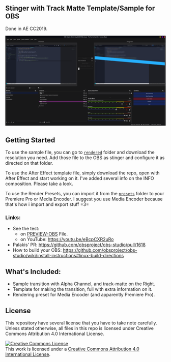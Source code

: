 ## Stinger with Track Matte Template/Sample for OBS

Done in AE CC2019. 

![obs-screenshot](.github/assets/Screenshot%20from%202021-01-26%2001-35-32.png)


## Getting Started

To use the sample file, you can go to [`rendered`](./rendered/) folder and
download the resolution you need. Add those file to the OBS as stinger and
configure it as directed on that folder.

To use the After Effect template file, simply download the repo, open with After
Effect and start working on it. I've added several info on the INFO composition.
Please take a look.

To use the Render Presets, you can import it from the [`presets`](presets/)
folder to your Premiere Pro or Media Encoder. I suggest you use Media Encoder
because that's how i import and export stuff =3=

### Links:
- See the test:
  - on [PREVIEW-OBS](./PREVIEWS/PREVIEW-OBS.mp4) File.
  - on YouTube: https://youtu.be/eBcpCXR2uRo
- Palakis' PR: https://github.com/obsproject/obs-studio/pull/1618
- How to build your OBS: https://github.com/obsproject/obs-studio/wiki/install-instructions#linux-build-directions

## What's Included:
- Sample transition with Alpha Channel, and track-matte on the Right.
- Template for making the transition, full with extra information on it.
- Rendering preset for Media Encoder (and apparently Premiere Pro).

## License

This repository have several license that you have to take note carefully.
Unless stated otherwise, all files in this repo is licensed under Creative
Commons Attribution 4.0 International License.

<a rel="license" href="http://creativecommons.org/licenses/by/4.0/">
  <img alt="Creative Commons License" style="border-width:0" src="https://i.creativecommons.org/l/by/4.0/88x31.png" />
</a>
  <br />
  This work is licensed under a 
  <a rel="license" href="http://creativecommons.org/licenses/by/4.0/">Creative
  Commons Attribution 4.0 International License</a>.